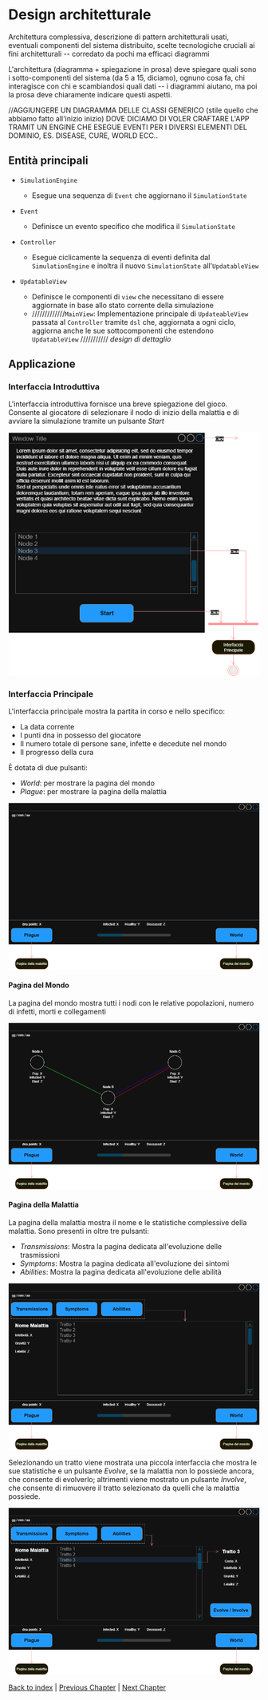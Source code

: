 # Design architetturale
Architettura complessiva, 
descrizione di pattern architetturali usati, 
eventuali componenti del sistema distribuito,
scelte tecnologiche cruciali ai fini architetturali -- corredato da pochi ma efficaci diagrammi

L'architettura (diagramma + spiegazione in prosa) deve spiegare quali sono i sotto-componenti del sistema
(da 5 a 15, diciamo), ognuno cosa fa, chi interagisce con chi e scambiandosi quali dati -- i diagrammi aiutano,
ma poi la prosa deve chiaramente indicare questi aspetti.

//AGGIUNGERE UN DIAGRAMMA DELLE CLASSI GENERICO (stile quello che abbiamo fatto all'inizio inizio)
DOVE DICIAMO DI VOLER CRAFTARE L'APP TRAMIT UN ENGINE CHE ESEGUE EVENTI PER I DIVERSI ELEMENTI DEL DOMINIO,
ES. DISEASE, CURE, WORLD ECC..

## Entità principali

- `SimulationEngine`
  - Esegue una sequenza di `Event` che aggiornano il `SimulationState`

- `Event`
  - Definisce un evento specifico che modifica il `SimulationState`  

- `Controller`
  - Esegue ciclicamente la sequenza di eventi definita dal `SimulationEngine` e inoltra il nuovo
  `SimulationState` all'`UpdatableView`

- `UpdatableView`
  - Definisce le componenti di `view` che necessitano di essere aggiornate in base
  allo stato corrente della simulazione  
  - /////////////`MainView`: Implementazione principale di `UpdateableView` passata al `Controller`
  tramite `dsl` che, aggiornata a ogni ciclo, aggiorna anche le sue sottocomponenti che
  estendono `UpdatableView` /////////// *design di dettaglio*

## Applicazione
### Interfaccia Introduttiva
L'interfaccia introduttiva fornisce una breve spiegazione del gioco.
Consente al giocatore di selezionare il nodo di inizio della malattia e di avviare
la simulazione tramite un pulsante *Start*

<img src="IntroPopup.drawio.png" alt="drawing" style="max-height:600px;"/>

### Interfaccia Principale
L'interfaccia principale mostra la partita in corso e nello specifico:
- La data corrente
- I punti dna in possesso del giocatore
- Il numero totale di persone sane, infette e decedute nel mondo
- Il progresso della cura

È dotata di due pulsanti:
- *World*: per mostrare la pagina del mondo 
- *Plague*: per mostrare la pagina della malattia

<img src="MainPage.drawio.png" alt="drawing" style="max-height:600px;"/>


#### Pagina del Mondo
La pagina del mondo mostra tutti i nodi con le relative popolazioni, numero di infetti,
morti e collegamenti

<img src="WorldPage.drawio.png" alt="drawing" style="max-height:600px;"/>

#### Pagina della Malattia
La pagina della malattia mostra il nome e le statistiche complessive della malattia.
Sono presenti in oltre tre pulsanti:
- *Transmissions*: Mostra la pagina dedicata all'evoluzione delle trasmissioni
- *Symptoms*: Mostra la pagina dedicata all'evoluzione dei sintomi
- *Abilities*: Mostra la pagina dedicata all'evoluzione delle abilità

<img src="PlagueView.drawio.png" alt="drawing" style="max-height:600px;"/>

Selezionando un tratto viene mostrata una piccola interfaccia che mostra le sue statistiche
e un pulsante *Evolve*, se la malattia non lo possiede ancora, che
consente di evolverlo; altrimenti viene mostrato un pulsante *Involve*,
che consente di rimuovere il tratto selezionato da quelli che la malattia possiede.

<img src="TraitDetail.drawio.png" alt="drawing" style="max-height:600px;"/>


[Back to index](../index.md) |
[Previous Chapter](../2-requirement-specification/req.md) |
[Next Chapter](../4-detailed-design/design.md)